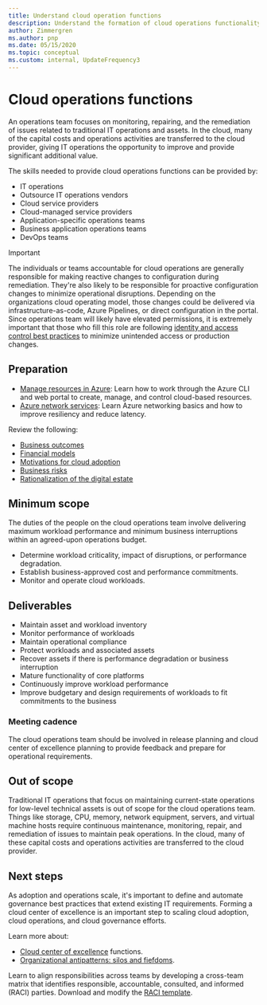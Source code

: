 ```yaml
---
title: Understand cloud operation functions
description: Understand the formation of cloud operations functionality and staff your team appropriately.
author: Zimmergren
ms.author: pnp
ms.date: 05/15/2020
ms.topic: conceptual
ms.custom: internal, UpdateFrequency3
---
```


# Cloud operations functions

An operations team focuses on monitoring, repairing, and the remediation of issues related to traditional IT operations and assets. In the cloud, many of the capital costs and operations activities are transferred to the cloud provider, giving IT operations the opportunity to improve and provide significant additional value.

The skills needed to provide cloud operations functions can be provided by:

- IT operations
- Outsource IT operations vendors
- Cloud service providers
- Cloud-managed service providers
- Application-specific operations teams
- Business application operations teams
- DevOps teams

> [!IMPORTANT]
> The individuals or teams accountable for cloud operations are generally responsible for making reactive changes to configuration during remediation. They're also likely to be responsible for proactive configuration changes to minimize operational disruptions. Depending on the organizations cloud operating model, those changes could be delivered via infrastructure-as-code, Azure Pipelines, or direct configuration in the portal. Since operations team will likely have elevated permissions, it is extremely important that those who fill this role are following [identity and access control best practices](/security/benchmark/azure/security-control-identity-access-control) to minimize unintended access or production changes.

## Preparation

- [Manage resources in Azure](/training/paths/manage-resources-in-azure/): Learn how to work through the Azure CLI and web portal to create, manage, and control cloud-based resources.
- [Azure network services](/training/modules/azure-networking-fundamentals/): Learn Azure networking basics and how to improve resiliency and reduce latency.

Review the following:

- [Business outcomes](../strategy/business-outcomes/index.md)
- [Financial models](../strategy/cloud-migration-business-case.md)
- [Motivations for cloud adoption](../strategy/motivations.md)
- [Business risks](../govern/policy-compliance/risk-tolerance.md)
- [Rationalization of the digital estate](../digital-estate/index.md)

## Minimum scope

The duties of the people on the cloud operations team involve delivering maximum workload performance and minimum business interruptions within an agreed-upon operations budget.

- Determine workload criticality, impact of disruptions, or performance degradation.
- Establish business-approved cost and performance commitments.
- Monitor and operate cloud workloads.

## Deliverables

- Maintain asset and workload inventory
- Monitor performance of workloads
- Maintain operational compliance
- Protect workloads and associated assets
- Recover assets if there is performance degradation or business interruption
- Mature functionality of core platforms
- Continuously improve workload performance
- Improve budgetary and design requirements of workloads to fit commitments to the business

### Meeting cadence

The cloud operations team should be involved in release planning and cloud center of excellence planning to provide feedback and prepare for operational requirements.

## Out of scope

Traditional IT operations that focus on maintaining current-state operations for low-level technical assets is out of scope for the cloud operations team. Things like storage, CPU, memory, network equipment, servers, and virtual machine hosts require continuous maintenance, monitoring, repair, and remediation of issues to maintain peak operations. In the cloud, many of these capital costs and operations activities are transferred to the cloud provider.

## Next steps

As adoption and operations scale, it's important to define and automate governance best practices that extend existing IT requirements. Forming a cloud center of excellence is an important step to scaling cloud adoption, cloud operations, and cloud governance efforts.

Learn more about:

- [Cloud center of excellence](./cloud-center-of-excellence.md) functions.
- [Organizational antipatterns: silos and fiefdoms](./fiefdoms-silos.md).

Learn to align responsibilities across teams by developing a cross-team matrix that identifies responsible, accountable, consulted, and informed (RACI) parties. Download and modify the [RACI template](https://raw.githubusercontent.com/microsoft/CloudAdoptionFramework/master/organize/raci-template.xlsx).
